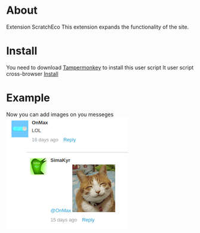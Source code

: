 # About
Extension ScratchEco
This extension expands the functionality of the site.
# Install
You need to download [Tampermonkey](https://tampermonkey.net/) to install this user script
It user script cross-browser
[Install](https://github.com/SimaKyr/scratchEco/raw/master/scratchEco.user.js)
# Example
Now you can add images on you messeges
![Example1](https://github.com/SimaKyr/scratchEco/blob/master/screnshots/2.png?raw=true)

